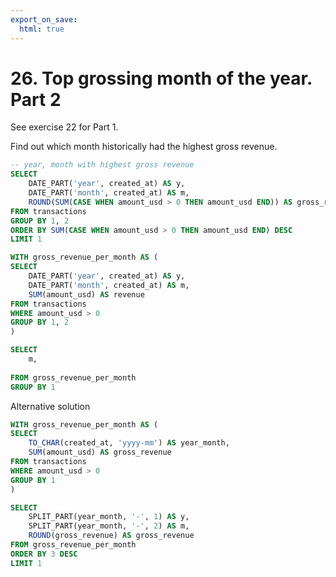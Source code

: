 ```yaml
---
export_on_save:
  html: true
---
```


# 26. Top grossing month of the year. Part 2 

See exercise 22 for Part 1.

Find out which month historically had the highest gross revenue.

```sql
-- year, month with highest gross revenue
SELECT
    DATE_PART('year', created_at) AS y,
    DATE_PART('month', created_at) AS m,
    ROUND(SUM(CASE WHEN amount_usd > 0 THEN amount_usd END)) AS gross_revenue
FROM transactions
GROUP BY 1, 2
ORDER BY SUM(CASE WHEN amount_usd > 0 THEN amount_usd END) DESC
LIMIT 1
```

```sql
WITH gross_revenue_per_month AS (
SELECT
    DATE_PART('year', created_at) AS y,
    DATE_PART('month', created_at) AS m,
    SUM(amount_usd) AS revenue
FROM transactions
WHERE amount_usd > 0
GROUP BY 1, 2
)

SELECT
    m,
    
FROM gross_revenue_per_month
GROUP BY 1
```


Alternative solution

```sql
WITH gross_revenue_per_month AS (
SELECT
    TO_CHAR(created_at, 'yyyy-mm') AS year_month,
    SUM(amount_usd) AS gross_revenue
FROM transactions
WHERE amount_usd > 0
GROUP BY 1
)

SELECT 
    SPLIT_PART(year_month, '-', 1) AS y,
    SPLIT_PART(year_month, '-', 2) AS m,
    ROUND(gross_revenue) AS gross_revenue
FROM gross_revenue_per_month
ORDER BY 3 DESC
LIMIT 1
```
